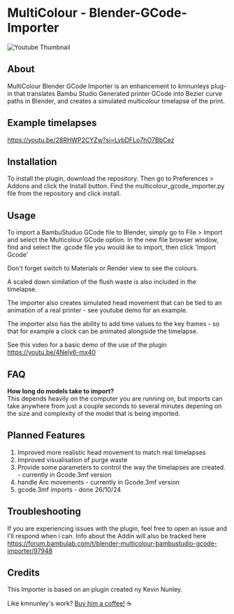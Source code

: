 # MultiColour - Blender-GCode-Importer

![Youtube Thumbnail](/images/YoutubeThumbnail.png)


## About

MultiColour Blender GCode Importer is an enhancement to kmnunleys  plug-in that translates Bambu Studio Generated printer GCode into Bezier curve paths in Blender, and creates a simulated multicolour timelapse of the print.

## Example timelapses
https://youtu.be/28RHWP2CYZw?si=LybDFLo7hO7BbCez


## Installation
To install the plugin, download the repository. Then go to Preferences > Addons and click the Install button. Find the multicolour_gcode_importer.py file from the repository and click install.

## Usage
To import a BambuStuduo GCode file to Blender, simply go to File > Import and select the Multicolour GCode option. In the new file browser window, find and select the .gcode file you would ike to import, then click 'Import Gcode'

Don't forget switch to Materials or Render view to see the colours.

A scaled down similation of the flush waste is also included in the timelapse.

The importer also creates simulated head movement that can be tied to an animation of a real printer - see youtube demo for an example.

The importer also has the ability to add time values to the key frames - so that for example a clock can be animated alongside the timelapse.

See this video for a basic demo of the use of the plugin   https://youtu.be/4Nely6-mx40

## FAQ
**How long do models take to import?**<br>
This depends heavily on the computer you are running on, but imports can take anywhere from just a couple seconds to several minutes depening on the size and complexity of the model that is being imported.



## Planned Features
1. Improved more realistic head movement to match real timelapses
2. Improved visualisation of purge waste
3. Provide some parameters to control the way the timelapses are created. - currently in Gcode.3mf version
4. handle Arc movements  - currently in Gcode.3mf version
5. gcode.3mf imports - done 26/10/24

## Troubleshooting
If you are experiencing issues with the plugin, feel free to open an issue and I'll respond when i can.
Info about the Addin will also be tracked here
https://forum.bambulab.com/t/blender-multicolour-bambustudio-gcode-importer/97948 


## Credits

This Importer is based on an plugin created ny Kevin Nunley.

Like kmnunley's work?
[Buy him a coffee!](https://www.buymeacoffee.com/kmnunley) :coffee:
